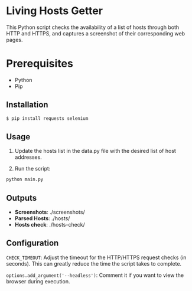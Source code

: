 # Living Hosts Getter

This Python script checks the availability of a list of hosts through both HTTP and HTTPS, and captures a screenshot of their corresponding web pages.

# Prerequisites

- Python
- Pip

## Installation

```bash
$ pip install requests selenium
```

## Usage

1. Update the hosts list in the data.py file with the desired list of host addresses.

2. Run the script:

```bash
python main.py
```

## Outputs

- **Screenshots**: ./screenshots/
- **Parsed Hosts**: ./hosts/
- **Hosts check**: ./hosts-check/

## Configuration

`CHECK_TIMEOUT`: Adjust the timeout for the HTTP/HTTPS request checks (in seconds). This can greatly reduce the time the script takes to complete.

`options.add_argument('--headless')`: Comment it if you want to view the browser during execution.

